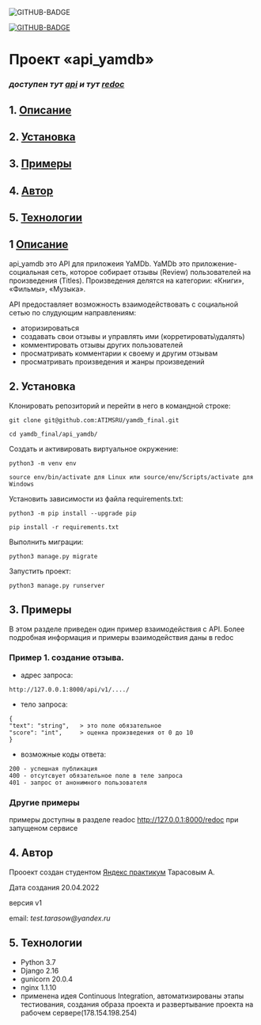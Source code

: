 ![GITHUB-BADGE](https://github.com/ATIMSRU/yamdb_final/actions/workflows/yamdb_workflow.yml/badge.svg?branch=master&event=push)

[![GITHUB-BADGE](https://github.com/ATIMSRU/yamdb_final/actions/workflows/yamdb_workflow.yml/badge.svg?branch=master&event=push)](http://178.154.198.254/redoc/)

# Проект «api_yamdb»
### _доступен тут [api](http://178.154.198.254/api/v1/) и тут [redoc](http://178.154.198.254/redoc/)_

## 1. [Описание](#1) <a id=0></a>
## 2. [Установка](#2)
## 3. [Примеры](#3)
## 4. [Aвтор](#4)
## 5. [Технологии](#5)


## 1 [Описание](#0) <a id=1></a>

api_yamdb это API для приложеия YaMDb.
YaMDb это приложение-социальная сеть, которое собирает отзывы (Review) пользователей на произведения (Titles).
Произведения делятся на категории: «Книги», «Фильмы», «Музыка».

API предоставляет возможность взаимодействовать с социальной сетью по слудующим направлениям:

  - аторизироваться
  - создавать свои отзывы и управлять ими (корретировать\удалять)
  - комментировать отзывы других пользователей
  - просматривать комментарии к своему и другим отзывам
  - просматривать произведения и жанры произведений
  
## 2. Установка <a id=2></a>

Клонировать репозиторий и перейти в него в командной строке:

```
git clone git@github.com:ATIMSRU/yamdb_final.git
```

```
cd yamdb_final/api_yamdb/
```

Cоздать и активировать виртуальное окружение:

```
python3 -m venv env
```

```
source env/bin/activate для Linux или source/env/Scripts/activate для Windows
```

Установить зависимости из файла requirements.txt:

```
python3 -m pip install --upgrade pip
```

```
pip install -r requirements.txt
```

Выполнить миграции:

```
python3 manage.py migrate
```

Запустить проект:

```
python3 manage.py runserver
```

## 3. Примеры <a id=3></a>

В этом разделе приведен один пример взаимодействия с API.
Более подробная информация и примеры взаимодействия даны в redoc

### Пример 1. создание отзыва.

  * адрес запроса: 
  ```
  http://127.0.0.1:8000/api/v1/..../
  ```
  
  * тело запроса:
  ```
  {
  "text": "string",   > это поле обязательное
  "score": "int",     > оценка произведения от 0 до 10
  }
  ```

  * возможные коды ответа:
  ```
  200 - успешная публикация
  400 - отсутсвует обязательное поле в теле запроса
  401 - запрос от анонимного пользователя
  ```
 ### Другие примеры 

 примеры доступны в разделе readoc  http://127.0.0.1:8000/redoc при запущеном сервисе

  ## 4. Автор <a id=4></a>

  Прооект создан студентом [Яндекс практикум](https://practicum.yandex.ru) Тарасовым А.
  
  Дата создания 20.04.2022
  
  версия v1
  
  email: _test.tarasow@yandex.ru_

  ## 5. Технологии <a id=5></a>

  - Python 3.7
  - Django 2.16
  - gunicorn 20.0.4
  - nginx 1.1.10
  - применена идея Continuous Integration,
    автоматизированы этапы тестиования, создания образа проекта и развертывание проекта на рабочем сервере(178.154.198.254)
